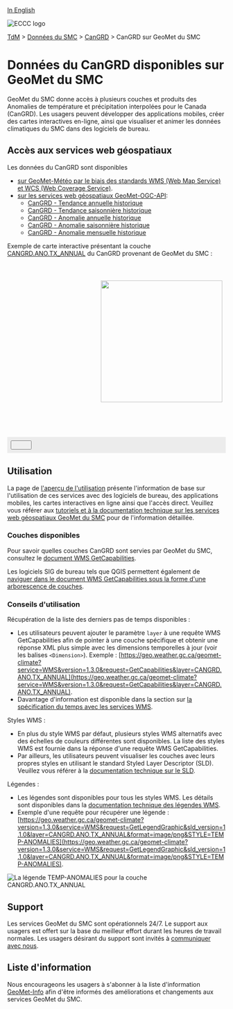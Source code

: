 [In English](readme_cangrd-geomet_en.md)

![ECCC logo](../../img_eccc-logo.png)

[TdM](../../readme_fr.md) > [Données du SMC](../readme_fr.md) > [CanGRD](readme_cangrd_fr.md) > CanGRD sur GeoMet du SMC

# Données du CanGRD disponibles sur GeoMet du SMC

GeoMet du SMC donne accès à plusieurs couches et produits des Anomalies de température et précipitation interpolées pour le Canada (CanGRD). Les usagers peuvent développer des applications mobiles, créer des cartes interactives en-ligne, ainsi que visualiser et animer les données climatiques du SMC dans des logiciels de bureau.

## Accès aux services web géospatiaux

Les données du CanGRD sont disponibles

* [sur GeoMet-Météo par le biais des standards WMS (Web Map Service) et WCS (Web Coverage Service)](../../msc-geomet/readme_fr.md).
* [sur les services web géospatiaux GeoMet-OGC-API](https://api.meteo.gc.ca/):
    * [CanGRD - Tendance annuelle historique](https://api.meteo.gc.ca/collections/climate:cangrd:historical:annual:trend)
    * [CanGRD - Tendance saisonnière historique](https://api.meteo.gc.ca/collections/climate:cangrd:historical:seasonal:trend)
    * [CanGRD - Anomalie annuelle historique](https://api.meteo.gc.ca/collections/climate:cangrd:historical:annual:anomaly)
    * [CanGRD - Anomalie saisonnière historique](https://api.meteo.gc.ca/collections/climate:cangrd:historical:seasonal:anomaly)
    * [CanGRD - Anomalie mensuelle historique](https://api.meteo.gc.ca/collections/climate:cangrd:historical:monthly:anomaly)

Exemple de carte interactive présentant la couche [CANGRD.ANO.TX_ANNUAL](https://geo.weather.gc.ca/geomet-climate?service=WMS&version=1.3.0&request=GetCapabilities&lang=fr&layer=CANGRD.ANO.TX_ANNUAL) du CanGRD provenant de GeoMet du SMC :

<div id="map" style="height: 400px; position: relative">
  <div id="legend-popup">
  <div id="legend-popup-content">
    <img id="legend-img" src="https://geo.weather.gc.ca/geomet-climate?lang=fr&version=1.3.0&service=WMS&request=GetLegendGraphic&sld_version=1.1.0&layer=CANGRD.ANO.TX_ANNUAL&format=image/png&STYLE=TEMP-ANOMALIES"/>
  </div>
</div>
</div>
<div id="controller" role="group" aria-label="Animation controls" style="background: #ececec; padding: 0.5rem;">
  <button id="exportmap" class="btn btn-primary btn-sm" type="button"><i class="fa fa-download" style="padding: 0rem 1rem"></i></button>
  <a id="image-download" download="msc-geomet_web-map_export.png"></a>
</div>

## Utilisation

La page de [l'aperçu de l'utilisation](../../usage/readme_fr.md) présente l'information de base sur l'utilisation de ces services avec des logiciels de bureau, des applications mobiles, les cartes interactives en ligne ainsi que l'accès direct. Veuillez vous référer aux [tutoriels et à la documentation technique sur les services web géospatiaux GeoMet du SMC](../../msc-geomet/web-services_fr.md) pour de l'information détaillée.

### Couches disponibles

Pour savoir quelles couches CanGRD sont servies par GeoMet du SMC, consultez le [document WMS GetCapabilities](https://geo.weather.gc.ca/geomet-climate?service=WMS&version=1.3.0&request=GetCapabilities&lang=f).

Les logiciels SIG de bureau tels que QGIS permettent également de [naviguer dans le document WMS GetCapabilities sous la forme d'une arborescence de couches](../../usage/tutorial_WMS_QGIS_fr.md).

### Conseils d'utilisation

Récupération de la liste des derniers pas de temps disponibles :

* Les utilisateurs peuvent ajouter le paramètre `layer` à une requête WMS GetCapabilities afin de pointer à une couche spécifique et obtenir une réponse XML plus simple avec les dimensions temporelles à jour (voir les balises `<Dimension>`). Exemple : [https://geo.weather.gc.ca/geomet-climate?service=WMS&version=1.3.0&request=GetCapabilities&layer=CANGRD.ANO.TX_ANNUAL](https://geo.weather.gc.ca/geomet-climate?service=WMS&version=1.3.0&request=GetCapabilities&layer=CANGRD.ANO.TX_ANNUAL).
* Davantage d'information est disponible dans la section sur [la spécification du temps avec les services WMS](../../../msc-geomet/web-services_fr#specification-du-temps).

Styles WMS :

* En plus du style WMS par défaut, plusieurs styles WMS alternatifs avec des échelles de couleurs différentes sont disponibles. La liste des styles WMS est fournie dans la réponse d'une requête WMS GetCapabilities.
* Par ailleurs, les utilisateurs peuvent visualiser les couches avec leurs propres styles en utilisant le standard Styled Layer Descriptor (SLD). Veuillez vous référer à la [documentation technique sur le SLD](../../../msc-geomet/web-services_fr#specification-des-styles).

Légendes :

* Les légendes sont disponibles pour tous les styles WMS. Les détails sont disponibles dans la [documentation technique des légendes WMS](../../../msc-geomet/web-services_fr#wms-getlegendgraphic).
* Exemple d'une requête pour récupérer une légende : [https://geo.weather.gc.ca/geomet-climate?version=1.3.0&service=WMS&request=GetLegendGraphic&sld_version=1.1.0&layer=CANGRD.ANO.TX_ANNUAL&format=image/png&STYLE=TEMP-ANOMALIES](https://geo.weather.gc.ca/geomet-climate?version=1.3.0&service=WMS&request=GetLegendGraphic&sld_version=1.1.0&layer=CANGRD.ANO.TX_ANNUAL&format=image/png&STYLE=TEMP-ANOMALIES).

![La légende TEMP-ANOMALIES pour la couche CANGRD.ANO.TX_ANNUAL](https://geo.weather.gc.ca/geomet-climate?version=1.3.0&service=WMS&request=GetLegendGraphic&sld_version=1.1.0&layer=CANGRD.ANO.TX_ANNUAL&format=image/png&STYLE=TEMP-ANOMALIES)


## Support

Les services GeoMet du SMC sont opérationnels 24/7. Le support aux usagers est offert sur la base du meilleur effort durant les heures de travail normales. Les usagers désirant du support sont invités à [communiquer avec nous](https://weather.gc.ca/mainmenu/contact_us_e.html).


## Liste d'information

Nous encourageons les usagers à s'abonner à la liste d'information [GeoMet-Info](https://comm.collab.science.gc.ca/mailman3/postorius/lists/geomet-info/) afin d'être informés des améliorations et changements aux services GeoMet du SMC.

<style>
  #legend-img {
    margin: 0px;
    height:280px;
  }
  #legend-popup {
    position: absolute;
    top: 40px;
    right: 8px;
    z-index: 2;
  }
  .legend-switch{
    top: 8px;
    right: .5em;
  }
  .ol-touch .legend-switch {
    top: 80px;
  }
</style>

<link rel="stylesheet" href="https://cdn.jsdelivr.net/npm/ol@v7.3.0/ol.css" type="text/css"/>
<script src="https://cdn.polyfill.io/v2/polyfill.min.js?features=requestAnimationFrame,Element.prototype.classList,URL"></script>
<script src="https://cdn.jsdelivr.net/npm/ol@v7.3.0/dist/ol.js"></script>
<script src="https://cdnjs.cloudflare.com/ajax/libs/FileSaver.js/1.3.3/FileSaver.min.js"></script>
<script>
    function isIE() {
      return window.navigator.userAgent.match(/(MSIE|Trident)/);
    }
    var head = document.getElementsByTagName('head')[0];
    var js = document.createElement("script");
    js.type = "text/javascript";
    if (isIE())
    {
        js.src = "../../../js/cangrd_ie.js";
        document.getElementById("controller").setAttribute("hidden", true);
    }
    else
    {
        js.src = "../../../js/cangrd.js";
    }
    head.appendChild(js);
</script>
